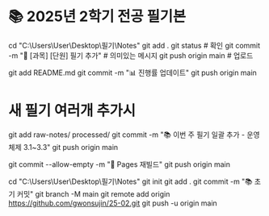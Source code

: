 # 📚 2025년 2학기 전공 필기본

cd "C:\Users\User\Desktop\필기\Notes"
git add .
git status # 확인
git commit -m "📝 [과목] [단원] 필기 추가" # 의미있는 메시지
git push origin main # 업로드

git add README.md
git commit -m "📊 진행률 업데이트"
git push origin main

# 새 필기 여러개 추가시

git add raw-notes/ processed/
git commit -m "📚 이번 주 필기 일괄 추가 - 운영체제 3.1~3.3"
git push origin main

git commit --allow-empty -m "🔄 Pages 재빌드"
git push origin main

cd "C:\Users\User\Desktop\필기\Notes"
git init
git add .
git commit -m "📚 초기 커밋"
git branch -M main
git remote add origin https://github.com/gwonsujin/25-02.git
git push -u origin main
